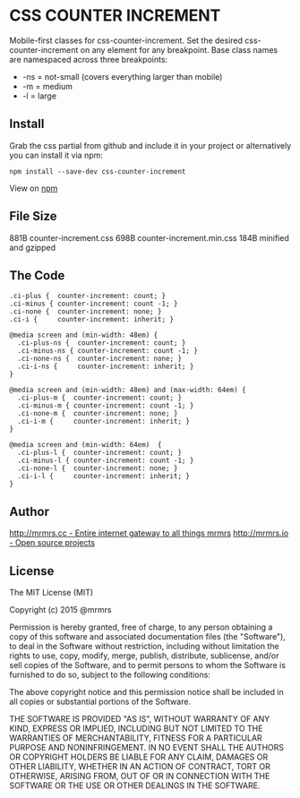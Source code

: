 # CSS COUNTER INCREMENT

  Mobile-first classes for css-counter-increment.
  Set the desired css-counter-increment on any element for any breakpoint.
  Base class names are namespaced across three breakpoints:

*  -ns = not-small (covers everything larger than mobile)
*  -m  = medium
*  -l  = large

## Install
Grab the css partial from github and include it in your project or alternatively
you can install it via npm:
```
npm install --save-dev css-counter-increment
```
View on [npm](https://www.npmjs.org/package/css-counter-increment)


## File Size

881B counter-increment.css
698B counter-increment.min.css
184B minified and gzipped

## The Code
```
.ci-plus {  counter-increment: count; }
.ci-minus { counter-increment: count -1; }
.ci-none {  counter-increment: none; }
.ci-i {     counter-increment: inherit; }

@media screen and (min-width: 48em) {
  .ci-plus-ns {  counter-increment: count; }
  .ci-minus-ns { counter-increment: count -1; }
  .ci-none-ns {  counter-increment: none; }
  .ci-i-ns {     counter-increment: inherit; }
}

@media screen and (min-width: 48em) and (max-width: 64em) {
  .ci-plus-m {  counter-increment: count; }
  .ci-minus-m { counter-increment: count -1; }
  .ci-none-m {  counter-increment: none; }
  .ci-i-m {     counter-increment: inherit; }
}

@media screen and (min-width: 64em)  {
  .ci-plus-l {  counter-increment: count; }
  .ci-minus-l { counter-increment: count -1; }
  .ci-none-l {  counter-increment: none; }
  .ci-i-l {     counter-increment: inherit; }
}

```

## Author

[http://mrmrs.cc - Entire internet gateway to all things mrmrs](http://mrmrs.cc)
[http://mrmrs.io - Open source projects](http://mrmrs.io)

## License

The MIT License (MIT)

Copyright (c) 2015 @mrmrs

Permission is hereby granted, free of charge, to any person obtaining a copy
of this software and associated documentation files (the "Software"), to deal
in the Software without restriction, including without limitation the rights
to use, copy, modify, merge, publish, distribute, sublicense, and/or sell
copies of the Software, and to permit persons to whom the Software is
furnished to do so, subject to the following conditions:

The above copyright notice and this permission notice shall be included in
all copies or substantial portions of the Software.

THE SOFTWARE IS PROVIDED "AS IS", WITHOUT WARRANTY OF ANY KIND, EXPRESS OR
IMPLIED, INCLUDING BUT NOT LIMITED TO THE WARRANTIES OF MERCHANTABILITY,
FITNESS FOR A PARTICULAR PURPOSE AND NONINFRINGEMENT. IN NO EVENT SHALL THE
AUTHORS OR COPYRIGHT HOLDERS BE LIABLE FOR ANY CLAIM, DAMAGES OR OTHER
LIABILITY, WHETHER IN AN ACTION OF CONTRACT, TORT OR OTHERWISE, ARISING FROM,
OUT OF OR IN CONNECTION WITH THE SOFTWARE OR THE USE OR OTHER DEALINGS IN
THE SOFTWARE.

